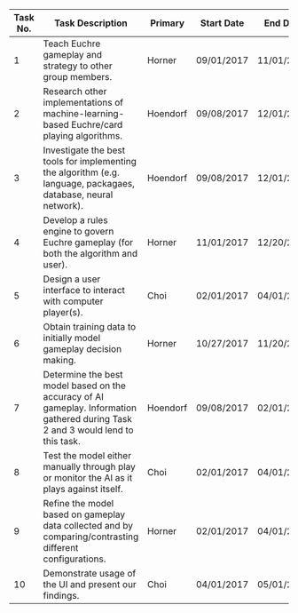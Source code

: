 | Task No. | Task Description                                                                                                                 | Primary  | Start Date | End Date |
|----------|----------------------------------------------------------------------------------------------------------------------------------|----------|------------|----------|
| 1        | Teach Euchre gameplay and strategy to other group members.                                                                       | Horner   |09/01/2017  |11/01/2017|
| 2        | Research other implementations of machine-learning-based Euchre/card playing algorithms.                                         | Hoendorf |09/08/2017  |12/01/2017|
| 3        | Investigate the best tools for implementing the algorithm (e.g. language, packagaes, database, neural network).                  | Hoendorf |09/08/2017  |12/01/2017|
| 4        | Develop a rules engine to govern Euchre gameplay (for both the algorithm and user).                                              | Horner   |11/01/2017  |12/20/2017|
| 5        | Design a user interface to interact with computer player(s).                                                                     | Choi     |02/01/2017  |04/01/2017|
| 6        | Obtain training data to initially model gameplay decision making.                                                                | Horner   |10/27/2017  |11/20/2017|
| 7        | Determine the best model based on the accuracy of AI gameplay. Information gathered during Task 2 and 3 would lend to this task. | Hoendorf |09/08/2017  |02/01/2017|
| 8        | Test the model either manually through play or monitor the AI as it plays against itself.                                        | Choi     |02/01/2017  |04/01/2017|
| 9        | Refine the model based on gameplay data collected and by comparing/contrasting different configurations.                         | Horner   |02/01/2017  |04/01/2017|
| 10       | Demonstrate usage of the UI and present our findings.                                                                            | Choi     |04/01/2017  |05/01/2017|